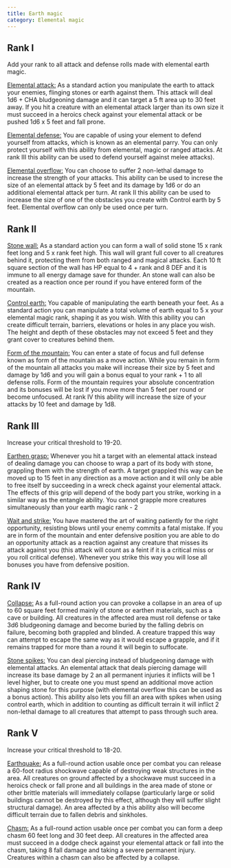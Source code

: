 ```yaml
---
title: Earth magic
category: Elemental magic
---
```


## Rank I

Add your rank to all attack and defense rolls made with elemental earth magic.

<u>Elemental attack:</u> As a standard action you manipulate the earth to attack your enemies, flinging stones or earth against them. This attack will deal 1d6 + CHA bludgeoning damage and it can target a 5 ft area up to 30 feet away. If you hit a creature with an elemental attack larger than its own size it must succeed in a heroics check against your elemental attack or be pushed 1d6 x 5 feet and fall prone. 

<u>Elemental defense:</u> You are capable of using your element to defend yourself from attacks, which is known as an elemental parry. You can only protect yourself with this ability from elemental, magic or ranged attacks. At rank III this ability can be used to defend yourself against melee attacks).

<u>Elemental overflow:</u> You can choose to suffer 2 non-lethal damage to increase the strength of your attacks. This ability can be used to increse the size of an elemental attack by 5 feet and its damage by 1d6 or do an additional elemental attack per turn. At rank II this ability can be used to increase the size of one of the obstacles you create with Control earth by 5 feet. Elemental overflow can only be used once per turn.

## Rank II

<u>Stone wall:</u> As a standard action you can form a wall of solid stone 15 x rank feet long and 5 x rank feet high. This wall will grant full cover to all creatures behind it, protecting them from both ranged and magical attacks. Each 10 ft square section of the wall has HP equal to 4 + rank and 8 DEF and it is immune to all energy damage save for thunder. An stone wall can also be created as a reaction once per round if you have entered form of the mountain.

<u>Control earth:</u> You capable of manipulating the earth beneath your feet. As a standard action you can manipulate a total volume of earth equal to 5 x your elemental magic rank, shaping it as you wish. With this ability you can create difficult terrain, barriers, elevations or holes in any place you wish. The height and depth of these obstacles may not exceed 5 feet and they grant cover to creatures behind them.

<u>Form of the mountain:</u> You can enter a state of focus and full defense known as form of the mountain as a move action. While you remain in form of the mountain all attacks you make will increase their size by 5 feet and damage by 1d6 and you will gain a bonus equal to your rank + 1 to all defense rolls. Form of the mountain requires your absolute concentration and its bonuses will be lost if you move more than 5 feet per round or become unfocused. At rank IV this ability will increase the size of your attacks by 10 feet and damage by 1d8. 

## Rank III

Increase your critical threshold to 19-20.

<u>Earthen grasp:</u> Whenever you hit a target with an elemental attack instead of dealing damage you can choose to wrap a part of its body with stone, grappling them with the strength of earth. A target grappled this way can be moved up to 15 feet in any direction as a move action and it will only be able to free itself by succeeding in a wreck check against your elemental attack. The effects of this grip will depend of the body part you strike, working in a similar way as the entangle ability. You cannot grapple more creatures simultaneously than your earth magic rank - 2

<u>Wait and strike:</u> You have mastered the art of waiting patiently for the right opportunity, resisting blows until your enemy commits a fatal mistake. If you are in form of the mountain and enter defensive position you are able to do an opportunity attack as a reaction against any creature that misses its attack against you (this attack will count as a feint if it is a critical miss or you roll critical defense). Whenever you strike this way you will lose all bonuses you have from defensive position.

## Rank IV

<u>Collapse:</u> As a full-round action you can provoke a collapse in an area of up to 60 square feet formed mainly of stone or earthen materials, such as a cave or building. All creatures in the affected area must roll defense or take 3d6 bludgeoning damage and become buried by the falling debris on failure, becoming both grappled and blinded. A creature trapped this way can attempt to escape the same way as it would escape a grapple, and if it remains trapped for more than a round it will begin to suffocate.

<u>Stone spikes:</u> You can deal piercing instead of bludgeoning damage with elemental attacks. An elemental attack that deals piercing damage will increase its base damage by 2 an all permanent injuries it inflicts will be 1 level higher, but to create one you must spend an additional move action shaping stone for this purpose (with elemental overflow this can be used as a bonus action). This ability also lets you fill an area with spikes when using control earth, which in addition to counting as difficult terrain it will inflict 2 non-lethal damage to all creatures that attempt to pass through such area.

## Rank V

Increase your critical threshold to 18-20.

<u>Earthquake:</u> As a full-round action usable once per combat you can release a 60-foot radius shockwave capable of destroying weak structures in the area. All creatures on ground affected by a shockwave must succeed in a heroics check or fall prone and all buildings in the area made of stone or other brittle materials will immediately collapse (particularly large or solid buildings cannot be destroyed by this effect, although they will suffer slight structural damage). An area affected by a this ability also will become difficult terrain due to fallen debris and sinkholes.

<u>Chasm:</u> As a full-round action usable once per combat you can form a deep chasm 60 feet long and 30 feet deep. All creatures in the affected area must succeed in a dodge check against your elemental attack or fall into the chasm, taking 8 fall damage and taking a severe permanent injury. Creatures within a chasm can also be affected by a collapse. 